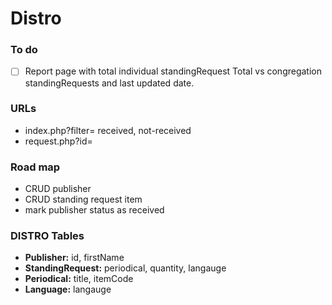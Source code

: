 # Distro

### To do
- [ ] Report page with total individual standingRequest Total vs congregation standingRequests and last updated date.

### URLs
- index.php?filter= received, not-received
- request.php?id=

### Road map
- CRUD publisher
- CRUD standing request item
- mark publisher status as received


### DISTRO Tables
- **Publisher:** id, firstName
- **StandingRequest:** periodical, quantity, langauge
- **Periodical:** title, itemCode
- **Language:** langauge
